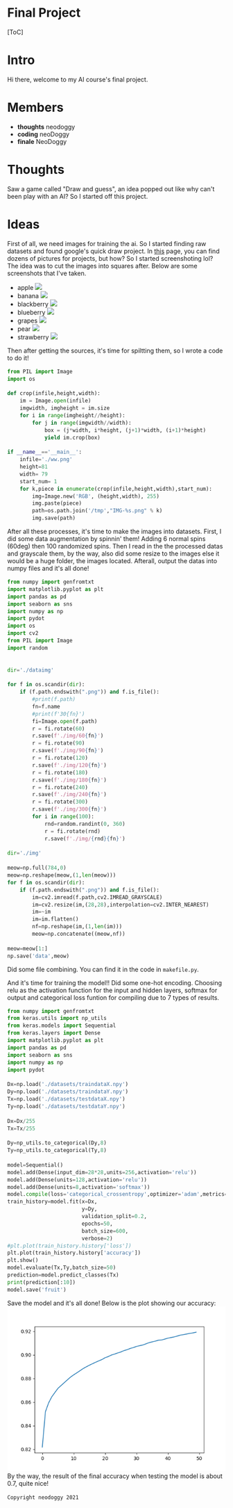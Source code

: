 Final Project
===

[ToC]

# Intro
Hi there, welcome to my AI course's final project.


# Members
- **thoughts** neodoggy
- **coding** neoDoggy
- **finale** NeoDoggy


# Thoughts
Saw a game called "Draw and guess", an idea popped out like why can't been play with an AI? So I started off this project.


# Ideas
First of all, we need images for training the ai. So I started finding raw datasets and found google's quick draw project.
In [this](https://quickdraw.withgoogle.com/data) page, you can find dozens of pictures for projects, but how?
So I started screenshoting lol? The idea was to cut the images into squares after.
Below are some screenshots that I've taken. 
- apple
![](https://i.imgur.com/0ujJGCd.png)
- banana
![](https://i.imgur.com/HQLNSFM.png)
- blackberry
![](https://i.imgur.com/IkO9MKh.png)
- blueberry
![](https://i.imgur.com/norcsrw.png)
- grapes
![](https://i.imgur.com/a94MJWx.png)
- pear
![](https://i.imgur.com/mt7C2Ni.png)
- strawberry
![](https://i.imgur.com/NKA8oYG.png)

Then after getting the sources, it's time for spiltting them, so I wrote a code to do it!

```py
from PIL import Image
import os

def crop(infile,height,width):
    im = Image.open(infile)
    imgwidth, imgheight = im.size
    for i in range(imgheight//height):
        for j in range(imgwidth//width):
            box = (j*width, i*height, (j+1)*width, (i+1)*height)
            yield im.crop(box)

if __name__=='__main__':
    infile='./ww.png'
    height=81
    width= 79
    start_num= 1
    for k,piece in enumerate(crop(infile,height,width),start_num):
        img=Image.new('RGB', (height,width), 255)
        img.paste(piece)
        path=os.path.join('/tmp',"IMG-%s.png" % k)
        img.save(path)
```

After all these processes, it's time to make the images into datasets.
First, I did some data augmentation by spinnin' them! Adding 6 normal spins (60deg) then 100 randomized spins.
Then I read in the the processed datas and grayscale them, by the way, also did some resize to the images else it would be a huge folder, the images located.
Afterall, output the datas into numpy files and it's all done!

```py
from numpy import genfromtxt
import matplotlib.pyplot as plt
import pandas as pd
import seaborn as sns
import numpy as np
import pydot
import os
import cv2
from PIL import Image
import random


dir='./dataimg'

for f in os.scandir(dir):
    if (f.path.endswith(".png")) and f.is_file():
        #print(f.path)
        fn=f.name
        #print(f'30{fn}')
        fi=Image.open(f.path)
        r = fi.rotate(60)
        r.save(f'./img/60{fn}')
        r = fi.rotate(90)
        r.save(f'./img/90{fn}')
        r = fi.rotate(120)
        r.save(f'./img/120{fn}')
        r = fi.rotate(180)
        r.save(f'./img/180{fn}')
        r = fi.rotate(240)
        r.save(f'./img/240{fn}')
        r = fi.rotate(300)
        r.save(f'./img/300{fn}')
        for i in range(100):
            rnd=random.randint(0, 360)
            r = fi.rotate(rnd)
            r.save(f'./img/{rnd}{fn}')

dir='./img'

meow=np.full(784,0)
meow=np.reshape(meow,(1,len(meow)))
for f in os.scandir(dir):
    if (f.path.endswith(".png")) and f.is_file():
        im=cv2.imread(f.path,cv2.IMREAD_GRAYSCALE)
        im=cv2.resize(im,(28,28),interpolation=cv2.INTER_NEAREST)
        im=~im
        im=im.flatten()
        nf=np.reshape(im,(1,len(im)))
        meow=np.concatenate((meow,nf))

meow=meow[1:]
np.save('data',meow)
```

Did some file combining. You can find it in the code in ```makefile.py```.

And it's time for training the model!!
Did some one-hot encoding. Choosing relu as the activation function for the input and hidden layers, softmax for output and categorical loss funtion for compiling due to 7 types of results.

```py
from numpy import genfromtxt
from keras.utils import np_utils
from keras.models import Sequential
from keras.layers import Dense
import matplotlib.pyplot as plt
import pandas as pd
import seaborn as sns
import numpy as np
import pydot

Dx=np.load('./datasets/traindataX.npy')
Dy=np.load('./datasets/traindataY.npy')
Tx=np.load('./datasets/testdataX.npy')
Ty=np.load('./datasets/testdataY.npy')

Dx=Dx/255
Tx=Tx/255

Dy=np_utils.to_categorical(Dy,8)
Ty=np_utils.to_categorical(Ty,8)

model=Sequential()
model.add(Dense(input_dim=28*28,units=256,activation='relu'))
model.add(Dense(units=128,activation='relu'))
model.add(Dense(units=8,activation='softmax'))
model.compile(loss='categorical_crossentropy',optimizer='adam',metrics=['accuracy'])
train_history=model.fit(x=Dx,
                        y=Dy,
                        validation_split=0.2,
                        epochs=50,
                        batch_size=600,
                        verbose=2)
#plt.plot(train_history.history['loss'])
plt.plot(train_history.history['accuracy'])
plt.show()
model.evaluate(Tx,Ty,batch_size=50)
prediction=model.predict_classes(Tx)
print(prediction[:10])
model.save('fruit')
```
Save the model and it's all done!
Below is the plot showing our accuracy:
![](./acc.png)
By the way, the result of the final accuracy when testing the model is about 0.7, quite nice!

```Copyright neodoggy 2021```